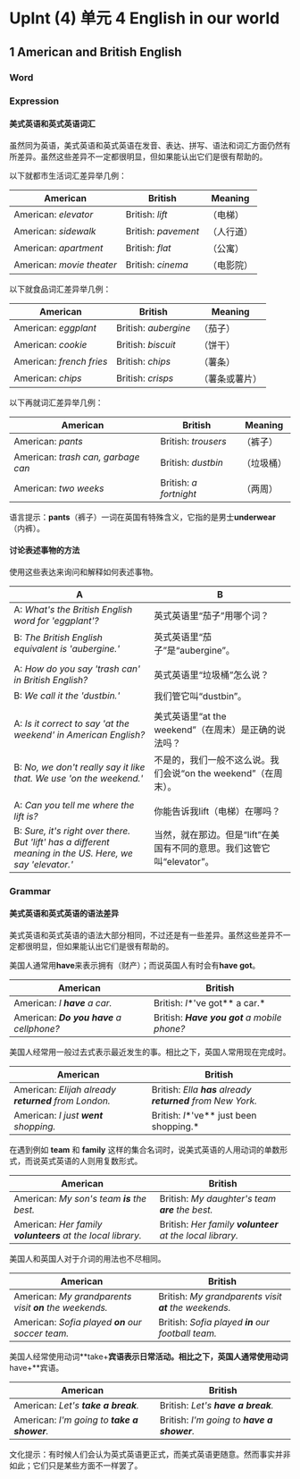 # UpInt (4) 单元 4 English in our world

## 1 American and British English

### Word

### Expression

#### **美式英语和英式英语词汇**

虽然同为英语，美式英语和英式英语在发音、表达、拼写、语法和词汇方面仍然有所差异。虽然这些差异不一定都很明显，但如果能认出它们是很有帮助的。

以下就都市生活词汇差异举几例：

| American                  | British             | Meaning |
| ------------------------- | ------------------- | ------- |
| American: *elevator*      | British: *lift*     | （电梯）    |
| American: *sidewalk*      | British: *pavement* | （人行道）   |
| American: *apartment*     | British: *flat*     | （公寓）    |
| American: *movie theater* | British: *cinema*   | （电影院）   |

以下就食品词汇差异举几例：

| American                 | British              | Meaning |
| ------------------------ | -------------------- | ------- |
| American: *eggplant*     | British: *aubergine* | （茄子）    |
| American: *cookie*       | British: *biscuit*   | （饼干）    |
| American: *french fries* | British: *chips*     | （薯条）    |
| American: *chips*        | British: *crisps*    | （薯条或薯片） |

以下再就词汇差异举几例：

| American                           | British                | Meaning |
| ---------------------------------- | ---------------------- | ------- |
| American: *pants*                  | British: *trousers*    | （裤子）    |
| American: *trash can, garbage can* | British: *dustbin*     | （垃圾桶）   |
| American: *two weeks*              | British: *a fortnight* | （两周）    |

语言提示：**pants**（裤子）一词在英国有特殊含义，它指的是男士**underwear**（内裤）。

#### 讨论表述事物的方法

使用这些表达来询问和解释如何表述事物。

| A                                        | B                                        |
| ---------------------------------------- | ---------------------------------------- |
| A: *What's the British English word for 'eggplant'?* | 英式英语里“茄子”用哪个词？                           |
| B: *The British English equivalent is 'aubergine.'* | 英式英语里“茄子”是“aubergine”。                   |
|                                          |                                          |
| A: *How do you say 'trash can' in British English?* | 英式英语里“垃圾桶”怎么说？                           |
| B: *We call it the 'dustbin.'*           | 我们管它叫“dustbin”。                          |
|                                          |                                          |
| A: *Is it correct to say 'at the weekend' in American English?* | 美式英语里“at the weekend”（在周末）是正确的说法吗？       |
| B: *No, we don't really say it like that. We use 'on the weekend.'* | 不是的，我们一般不这么说。我们会说“on the weekend”（在周末）。  |
|                                          |                                          |
| A: *Can you tell me where the lift is?*  | 你能告诉我lift（电梯）在哪吗？                        |
| B: *Sure, it's right over there. But 'lift' has a different meaning in the US. Here, we say 'elevator.'* | 当然，就在那边。但是“lift”在美国有不同的意思。我们这管它叫“elevator”。 |

### Grammar

#### 美式英语和英式英语的语法差异

美式英语和英式英语的语法大部分相同，不过还是有一些差异。虽然这些差异不一定都很明显，但如果能认出它们是很有帮助的。

美国人通常用**have**来表示拥有（财产）；而说英国人有时会有**have got**。

| American                                 | British                                  |
| ---------------------------------------- | ---------------------------------------- |
| American: *I **have** a car.*            | British: *I**'ve got** a car.*           |
| American: _**Do you have** a cellphone?_ | British: _**Have you got** a mobile phone?_ |

美国人经常用一般过去式表示最近发生的事。相比之下，英国人常用现在完成时。 

| American                                 | British                                  |
| ---------------------------------------- | ---------------------------------------- |
| American: *Elijah already **returned** from London.* | British: *Ella **has** already **returned** from New York.* |
| American: *I just **went** shopping.*    | British: *I**'ve** just been shopping.*  |

在遇到例如 **team** 和 **family** 这样的集合名词时，说美式英语的人用动词的单数形式，而说英式英语的人则用复数形式。 

| American                                 | British                                  |
| ---------------------------------------- | ---------------------------------------- |
| American: *My son's team **is** the best.* | British: *My daughter's team **are** the best.* |
| American: *Her family **volunteers** at the local library.* | British: *Her family **volunteer** at the local library.* |

美国人和英国人对于介词的用法也不尽相同。 

| American                                 | British                                  |
| ---------------------------------------- | ---------------------------------------- |
| American: *My grandparents visit **on** the weekends.* | British: *My grandparents visit **at** the weekends.* |
| American: *Sofia played **on** our soccer team.* | British: *Sofia played **in** our football team.* |

美国人经常使用动词**take+**宾语表示日常活动。相比之下，英国人通常使用动词**have+**宾语。 

| American                                 | British                                  |
| ---------------------------------------- | ---------------------------------------- |
| American: *Let's **take a break**.*      | British: *Let's **have a break**.*       |
| American: *I'm going to **take a shower**.* | British: *I'm going to **have a shower**.* |

 文化提示：有时候人们会认为英式英语更正式，而美式英语更随意。然而事实并非如此；它们只是某些方面不一样罢了。

